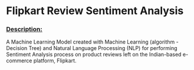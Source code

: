 # Flipkart Review Sentiment Analysis
<h3><b><u>Description:</u></b></h3>
A Machine Learning Model created with Machine Learning (algorithm - Decision Tree) and Natural Language Processing (NLP) for performing Sentiment Analysis process on product reviews left on the Indian-based e-commerce platform, Flipkart.
